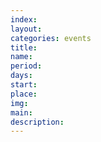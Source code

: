 ```yaml
---
index:
layout:
categories: events
title:
name:
period:
days:
start:
place:
img: 
main:
description:
---
```

